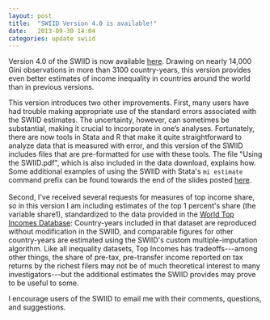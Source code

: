```yaml
---
layout: post
title:  "SWIID Version 4.0 is available!"
date:   2013-09-30 14:04
categories: update swiid
---
```


Version 4.0 of the SWIID is now available [here](../swiid/swiid_downloads.html).  Drawing on nearly 14,000 Gini observations in more than 3100 country-years, this version provides even better estimates of income inequality in countries around the world than in previous versions.

This version introduces two other improvements.  First, many users have had trouble making appropriate use of the standard errors associated with the SWIID estimates.  The uncertainty, however, can sometimes be substantial, making it crucial to incorporate in one&rsquo;s analyses.  Fortunately, there are now tools in Stata and R that make it quite straightforward to analyze data that is measured with error, and this version of the SWIID includes files that are pre-formatted for use with these tools.  The file "Using the SWIID.pdf", which is also included in the data download, explains how.  Some additional examples of using the SWIID with Stata's `mi estimate` command prefix can be found towards the end of the slides posted <a href="../papers/SWIID_UN_Talk" rel="self">here</a>.<br /><br />Second, I've received several requests for measures of top income share, so in this version I am including estimates of the top 1 percent's share (the variable share1), standardized to the data provided in the <a href="http://topincomes.g-mond.parisschoolofeconomics.eu" rel="self">World Top Incomes Database</a>: Country-years included in that dataset are reproduced without modification in the SWIID, and comparable figures for other country-years are estimated using the SWIID's custom multiple-imputation algorithm.  Like all inequality datasets, Top Incomes has tradeoffs---among other things, the share of pre-tax, pre-transfer income reported on tax returns by the richest filers may not be of much theoretical interest to many investigators---but the additional estimates the SWIID provides may prove to be useful to some.

I encourage users of the SWIID to email me with their comments, questions, and suggestions.